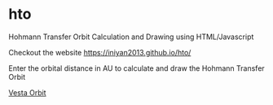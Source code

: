 # hto
Hohmann Transfer Orbit Calculation and Drawing using HTML/Javascript 

Checkout the website https://iniyan2013.github.io/hto/

Enter the orbital distance in AU to calculate and draw the Hohmann Transfer Orbit

[Vesta Orbit](https://github.com/iniyan2013/hto/blob/main/vesta-hto.PNG?raw=true)
